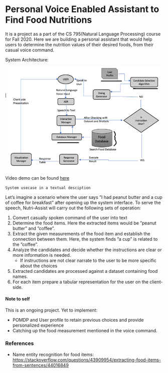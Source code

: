 # Personal Voice Enabled Assistant to Find Food Nutritions
It is a project as a part of the CS 795(Natural Language Processing) course for Fall 2020. Here we are building a personal assistant that would help users to determine the nutrition values of their desired foods, from their casual voice command.

System Architecture:

![Architecture](images/architecture.png)

Video demo can be found [here](https://youtu.be/tgjBPPgiLvQ)

    System usecase in a textual desciption

Let’s imagine a scenario where the user says ”I had peanut
butter and a cup of coffee for breakfast” after opening up the
system interface. To serve the speech, Nutri-Assist will carry
out the following sets of operation:
1) Convert casually spoken command of the user into text
2) Determine the food items. Here the extracted items
would be ”peanut butter” and ”coffee”.
3) Extract the given measurements of the food item and
establish the connection between them. Here, the system
finds ”a cup” is related to the ”coffee”.
4) Analyze the candidates and decide whether the instructions
are clear or more information is needed.
    - If instructions are not clear narrate to the user to be
more specific about the choices
5) Extracted candidates are processed against a dataset
containing food names.
6) For each item prepare a tabular representation for the
user on the client-side.


#### Note to self
This is an ongoing project. Yet to implement:
- POMDP and User profile to retain previous choices and provide personalized experience
- Catching up the food measurement mentioned in the voice command.
### References
- Name entity recognition for food items: https://stackoverflow.com/questions/43909954/extracting-food-items-from-sentences/44016849

